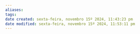 ```yaml
---
aliases: 
tags: 
date created: sexta-feira, novembro 15º 2024, 11:43:23 pm
date modified: sexta-feira, novembro 15º 2024, 11:53:11 pm
---
```

